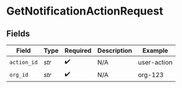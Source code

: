 # GetNotificationActionRequest


## Fields

| Field              | Type               | Required           | Description        | Example            |
| ------------------ | ------------------ | ------------------ | ------------------ | ------------------ |
| `action_id`        | *str*              | :heavy_check_mark: | N/A                | user-action        |
| `org_id`           | *str*              | :heavy_check_mark: | N/A                | org-123            |